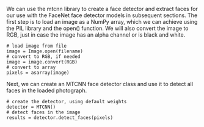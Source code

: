 We can use the mtcnn library to create a face detector and extract faces for our use with
the FaceNet face detector models in subsequent sections. The first step is to load an image as a
NumPy array, which we can achieve using the PIL library and the open() function. We will also
convert the image to RGB, just in case the image has an alpha channel or is black and white.

```
# load image from file
image = Image.open(filename)
# convert to RGB, if needed
image = image.convert(RGB)
# convert to array
pixels = asarray(image)
```

Next, we can create an MTCNN face detector class and use it to detect all faces in the
loaded photograph.

```
# create the detector, using default weights
detector = MTCNN()
# detect faces in the image
results = detector.detect_faces(pixels)
```
